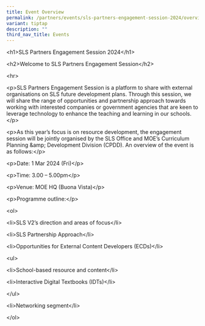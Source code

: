 ```yaml
---
title: Event Overview
permalink: /partners/events/sls-partners-engagement-session-2024/overview/
variant: tiptap
description: ""
third_nav_title: Events
---
```

<p>&lt;h1&gt;SLS Partners Engagement Session 2024&lt;/h1&gt;</p>
<p>&lt;h2&gt;Welcome to SLS Partners Engagement Session&lt;/h2&gt;</p>
<p>&lt;hr&gt;</p>
<p>&lt;p&gt;SLS Partners Engagement Session is a platform to share with external
organisations on SLS future development plans. Through this session, we
will share the range of opportunities and partnership approach towards
working with interested companies or government agencies that are keen
to leverage technology to enhance the teaching and learning in our schools.&lt;/p&gt;</p>
<p>&lt;p&gt;As this year’s focus is on resource development, the engagement
session will be jointly organised by the SLS Office and MOE’s Curriculum
Planning &amp;amp; Development Division (CPDD). An overview of the event
is as follows:&lt;/p&gt;</p>
<p>&lt;p&gt;Date: 1 Mar 2024 (Fri)&lt;/p&gt;</p>
<p>&lt;p&gt;Time: 3.00 – 5.00pm&lt;/p&gt;</p>
<p>&lt;p&gt;Venue: MOE HQ (Buona Vista)&lt;/p&gt;</p>
<p>&lt;p&gt;Programme outline:&lt;/p&gt;</p>
<p>&lt;ol&gt;</p>
<p>&lt;li&gt;SLS V2’s direction and areas of focus&lt;/li&gt;</p>
<p>&lt;li&gt;SLS Partnership Approach&lt;/li&gt;</p>
<p>&lt;li&gt;Opportunities for External Content Developers (ECDs)&lt;/li&gt;</p>
<p>&lt;ul&gt;</p>
<p>&lt;li&gt;School-based resource and content&lt;/li&gt;</p>
<p>&lt;li&gt;Interactive Digital Textbooks (IDTs)&lt;/li&gt;</p>
<p>&lt;/ul&gt;</p>
<p>&lt;li&gt;Networking segment&lt;/li&gt;</p>
<p>&lt;/ol&gt;</p>
<p></p>